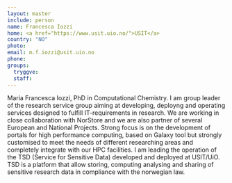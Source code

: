 ```yaml
---
layout: master
include: person
name: Francesca Iozzi
home: <a href="https://www.usit.uio.no/">USIT</a>
country: "NO"
photo:
email: m.f.iozzi@usit.uio.no
phone:
groups:
  tryggve:
  staff:
---
```

Maria Francesca Iozzi, PhD in Computational Chemistry. I am group leader of the
research service group aiming at developing, deployng and operating services
designed to fulfill IT-requirements in research. We are working in close
collaboration with NorStore and we are also partner of several European and
National Projects. Strong focus is on the development of portals for high
performance computing, based on Galaxy tool but strongly customised to meet the
needs of different researching areas and completely integrate with our HPC
facilities. I am leading the operation of the TSD (Service for Sensitive Data)
developed and deployed at USIT/UiO. TSD is a platform that allow storing,
computing analysing and sharing of sensitive research data in compliance with
the norwegian law.
